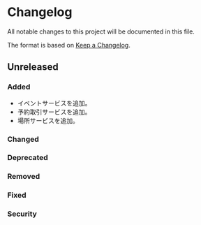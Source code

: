 # Changelog

All notable changes to this project will be documented in this file.

The format is based on [Keep a Changelog](http://keepachangelog.com/).

## Unreleased

### Added

- イベントサービスを追加。
- 予約取引サービスを追加。
- 場所サービスを追加。

### Changed

### Deprecated

### Removed

### Fixed

### Security
